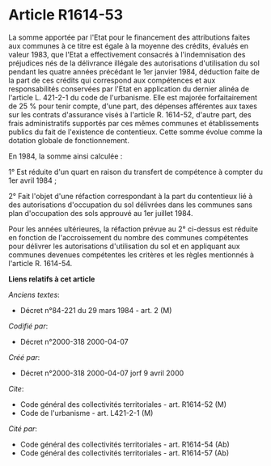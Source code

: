 # Article R1614-53

La somme apportée par l'Etat pour le financement des attributions faites aux communes à ce titre est égale à la moyenne des
crédits, évalués en valeur 1983, que l'Etat a effectivement consacrés à l'indemnisation des préjudices nés de la délivrance
illégale des autorisations d'utilisation du sol pendant les quatre années précédant le 1er janvier 1984, déduction faite de
la part de ces crédits qui correspond aux compétences et aux responsabilités conservées par l'Etat en application du dernier
alinéa de l'article L. 421-2-1 du code de l'urbanisme. Elle est majorée forfaitairement de 25 % pour tenir compte, d'une
part, des dépenses afférentes aux taxes sur les contrats d'assurance visés à l'article R. 1614-52, d'autre part, des frais
administratifs supportés par ces mêmes communes et établissements publics du fait de l'existence de contentieux. Cette somme
évolue comme la dotation globale de fonctionnement.

En 1984, la somme ainsi calculée :

1° Est réduite d'un quart en raison du transfert de compétence à compter du 1er avril 1984 ;

2° Fait l'objet d'une réfaction correspondant à la part du contentieux lié à des autorisations d'occupation du sol délivrées
dans les communes sans plan d'occupation des sols approuvé au 1er juillet 1984.

Pour les années ultérieures, la réfaction prévue au 2° ci-dessus est réduite en fonction de l'accroissement du nombre des
communes compétentes pour délivrer les autorisations d'utilisation du sol et en appliquant aux communes devenues compétentes
les critères et les règles mentionnés à l'article R. 1614-54.

**Liens relatifs à cet article**

_Anciens textes_:

  - Décret n°84-221 du 29 mars 1984 - art. 2 (M)

_Codifié par_:

  - Décret n°2000-318 2000-04-07

_Créé par_:

  - Décret n°2000-318 2000-04-07 jorf 9 avril 2000

_Cite_:

  - Code général des collectivités territoriales - art. R1614-52 (M)
  - Code de l'urbanisme - art. L421-2-1 (M)

_Cité par_:

  - Code général des collectivités territoriales - art. R1614-54 (Ab)
  - Code général des collectivités territoriales - art. R1614-57 (Ab)
